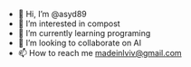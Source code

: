 - 👋 Hi, I’m @asyd89
- 👀 I’m interested in compost
- 🌱 I’m currently learning programing
- 💞️ I’m looking to collaborate on AI
- 📫 How to reach me madeinlviv@gmail.com

<!---
asyd89/asyd89 is a ✨ special ✨ repository because its `README.md` (this file) appears on your GitHub profile.
You can click the Preview link to take a look at your changes.
--->
